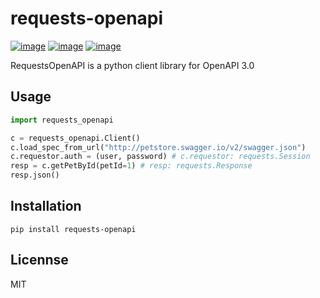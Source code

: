 # requests-openapi

[![image](https://img.shields.io/pypi/v/requests-openapi.svg)](https://pypi.org/project/requests-openapi/)
[![image](https://img.shields.io/pypi/l/requests-openapi.svg)](https://pypi.org/project/requests-openapi/)
[![image](https://img.shields.io/pypi/pyversions/requests-openapi.svg)](https://pypi.org/project/requests-openapi/)

RequestsOpenAPI is a python client library for OpenAPI 3.0

## Usage

```python
import requests_openapi

c = requests_openapi.Client()
c.load_spec_from_url("http://petstore.swagger.io/v2/swagger.json")
c.requestor.auth = (user, password) # c.requestor: requests.Session
resp = c.getPetById(petId=1) # resp: requests.Response
resp.json()
```

## Installation

```
pip install requests-openapi
```

## Licennse

MIT
